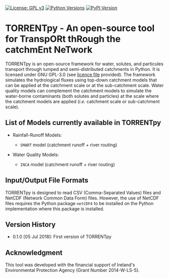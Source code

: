 [![License: GPL v3](https://img.shields.io/badge/License-GPL%20v3-blue.svg)](https://www.gnu.org/licenses/gpl-3.0)
[![Python Versions](https://img.shields.io/pypi/pyversions/torrentpy.png)](https://pypi.python.org/pypi/torrentpy)
[![PyPI Version](https://img.shields.io/pypi/v/torrentpy.png)](https://pypi.python.org/pypi/torrentpy)

# TORRENTpy - An open-source tool for TranspORt thRough the catchmEnt NeTwork

TORRENTpy is an open-source framework for water, solutes, and particules transport through lumped and semi-distributed catchments in Python. It is licensed under GNU GPL-3.0 (see [licence file](LICENCE.md) provided). The framework simulates the hydrological fluxes using top-down catchment models that can be applied at the catchment scale or at the sub-catchment scale. Water quality models can complement the catchment models to simulate the water-borne contaminants (both solutes and particles) at the scale where the catchment models are applied (*i.e.* catchment scale or sub-catchment scale).

## List of Models currently available in TORRENTpy

* Rainfall-Runoff Models:
	* `SMART` model (catchment runoff + river routing)

* Water Quality Models:
	* `INCA` model (catchment runoff + river routing)

## Input/Output File Formats

TORRENTpy is designed to read CSV (Comma-Separated Values) files and NetCDF (Network Common Data Form) files. However, the use of NetCDF files requires the Python package `netCDF4` to be installed on the Python implementation where this package is installed.

## Version History

* 0.1.0 [05 Jul 2018]: First version of TORRENTpy

## Acknowledgment

This tool was developed with the financial support of Ireland's Environmental Protection Agency (Grant Number 2014-W-LS-5).
